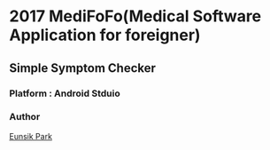 
# 2017 MediFoFo(Medical Software Application for foreigner)
## Simple Symptom Checker
### Platform : Android Stduio


### Author
[Eunsik Park](https://github.com/IamSSam)

